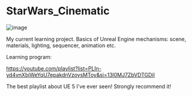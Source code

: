 # StarWars_Cinematic

![image](https://github.com/kostegs/StarWars_Cinematic/assets/23431429/93623e57-e55d-4051-bcef-0fe9d7e803c8)

My current learning project. Basics of Unreal Engine mechanisms: scene, materials, lighting, sequencer, animation etc. 

Learning program: 

https://youtube.com/playlist?list=PLIn-yd4vnXbjWeYqU7epakdnVzoysMToy&si=13l0MJ7ZbVDTGDiI

The best playlist about UE 5 I've ever seen! Strongly recommend it!
